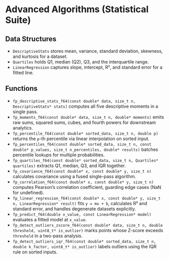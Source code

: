 # Advanced Algorithms (Statistical Suite)

## Data Structures

- `DescriptiveStats` stores mean, variance, standard deviation, skewness, and kurtosis for a dataset.
- `Quartiles` holds Q1, median (Q2), Q3, and the interquartile range.
- `LinearRegression` captures slope, intercept, R², and standard error for a fitted line.

## Functions

- `fp_descriptive_stats_f64(const double* data, size_t n, DescriptiveStats* stats)` computes all five descriptive moments in a single pass.
- `fp_moments_f64(const double* data, size_t n, double* moments)` emits raw sums, squared sums, cubes, and fourth powers for downstream analytics.
- `fp_percentile_f64(const double* sorted_data, size_t n, double p)` returns the `p`-th percentile via linear interpolation on sorted input.
- `fp_percentiles_f64(const double* sorted_data, size_t n, const double* p_values, size_t n_percentiles, double* results)` batches percentile lookups for multiple probabilities.
- `fp_quartiles_f64(const double* sorted_data, size_t n, Quartiles* quartiles)` extracts Q1, median, Q3, and IQR together.
- `fp_covariance_f64(const double* x, const double* y, size_t n)` calculates covariance using a fused single-pass algorithm.
- `fp_correlation_f64(const double* x, const double* y, size_t n)` computes Pearson’s correlation coefficient, guarding edge cases (NaN for undefined).
- `fp_linear_regression_f64(const double* x, const double* y, size_t n, LinearRegression* result)` fits `y = mx + b`, calculates R² and standard error, and handles degenerate datasets explicitly.
- `fp_predict_f64(double x_value, const LinearRegression* model)` evaluates a fitted model at `x_value`.
- `fp_detect_outliers_zscore_f64(const double* data, size_t n, double threshold, uint8_t* is_outlier)` marks points whose Z-score exceeds `threshold` in a two-pass analysis.
- `fp_detect_outliers_iqr_f64(const double* sorted_data, size_t n, double k_factor, uint8_t* is_outlier)` labels outliers using the IQR rule on sorted inputs.
